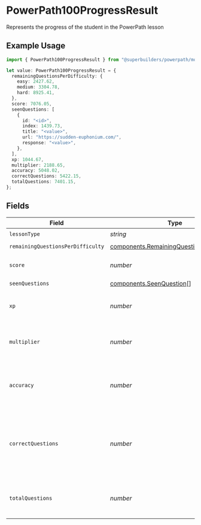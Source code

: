 # PowerPath100ProgressResult

Represents the progress of the student in the PowerPath lesson

## Example Usage

```typescript
import { PowerPath100ProgressResult } from "@superbuilders/powerpath/models/components";

let value: PowerPath100ProgressResult = {
  remainingQuestionsPerDifficulty: {
    easy: 2427.62,
    medium: 3304.78,
    hard: 8925.41,
  },
  score: 7076.05,
  seenQuestions: [
    {
      id: "<id>",
      index: 1439.73,
      title: "<value>",
      url: "https://sudden-euphonium.com/",
      response: "<value>",
    },
  ],
  xp: 1044.67,
  multiplier: 2188.65,
  accuracy: 5048.02,
  correctQuestions: 5422.15,
  totalQuestions: 7401.15,
};
```

## Fields

| Field                                                                                                    | Type                                                                                                     | Required                                                                                                 | Description                                                                                              |
| -------------------------------------------------------------------------------------------------------- | -------------------------------------------------------------------------------------------------------- | -------------------------------------------------------------------------------------------------------- | -------------------------------------------------------------------------------------------------------- |
| `lessonType`                                                                                             | *string*                                                                                                 | :heavy_check_mark:                                                                                       | N/A                                                                                                      |
| `remainingQuestionsPerDifficulty`                                                                        | [components.RemainingQuestionsPerDifficulty](../../models/components/remainingquestionsperdifficulty.md) | :heavy_check_mark:                                                                                       | N/A                                                                                                      |
| `score`                                                                                                  | *number*                                                                                                 | :heavy_check_mark:                                                                                       | The current score for this attempt                                                                       |
| `seenQuestions`                                                                                          | [components.SeenQuestion](../../models/components/seenquestion.md)[]                                     | :heavy_check_mark:                                                                                       | N/A                                                                                                      |
| `xp`                                                                                                     | *number*                                                                                                 | :heavy_check_mark:                                                                                       | The XP the student has earned in the lesson                                                              |
| `multiplier`                                                                                             | *number*                                                                                                 | :heavy_check_mark:                                                                                       | The multiplier for the student's XP                                                                      |
| `accuracy`                                                                                               | *number*                                                                                                 | :heavy_check_mark:                                                                                       | The accuracy of the student's attempted questions                                                        |
| `correctQuestions`                                                                                       | *number*                                                                                                 | :heavy_check_mark:                                                                                       | The number of correct questions the student has answered in the lesson                                   |
| `totalQuestions`                                                                                         | *number*                                                                                                 | :heavy_check_mark:                                                                                       | The total number of questions in the lesson                                                              |